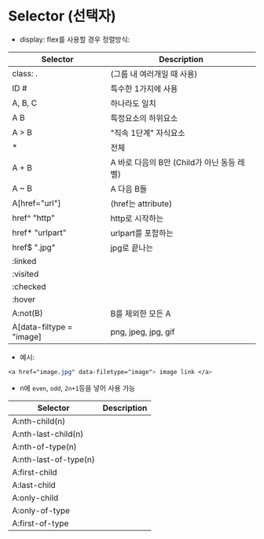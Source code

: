 # Selector (선택자)

- display: flex를 사용할 경우 정렬방식:

| Selector | Description |
|---|---|
| class: . | (그룹 내 여러개일 때 사용)|
| ID # | 특수한 1가지에 사용 |
| A, B, C | 하나라도 일치 |
| A B | 특정요소의 하위요소 |
| A > B | "직속 1단계" 자식요소 |
| * | 전체 |
| A + B | A 바로 다음의 B만 (Child가 아닌 동등 레벨) |
| A ~ B | A 다음 B들 |
| A[href="url"] | (href는 attribute) |
| href^ "http" | http로 시작하는 |
| href* "urlpart" | urlpart를 포함하는 |
| href$ ".jpg" | jpg로 끝나는 |
| :linked | |  
| :visited | | 
| :checked | | 
| :hover | | 
| A:not(B) | B를 제외한 모든 A |
| A[data-filtype = "image] | png, jpeg, jpg, gif |


* 예시:
```css
<a href="image.jpg" data-filetype="image"> image link </a>
```

- n에 `even`, `odd`, `2n+1`등을 넣어 사용 가능

| Selector | Description |
|---|---|
| A:nth-child(n) |  |
| A:nth-last-child(n) |  |
| A:nth-of-type(n) |  |
| A:nth-last-of-type(n) |  |
| A:first-child |  |
| A:last-child |  |
| A:only-child |  |
| A:only-of-type |  |
| A:first-of-type |  |



